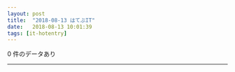 ```yaml
---
layout: post
title:  "2018-08-13 はてぶIT"
date:   2018-08-13 10:01:39
tags: [it-hotentry]
---
```

0 件のデータあり

<hr>
